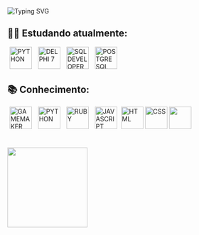 <img src="https://readme-typing-svg.demolab.com?font=Lora&weight=700&size=22&duration=4000&pause=1000&color=B81808&width=435&lines=Ol%C3%A1+Meu+nome+%C3%A9+Adryan+Maikel!" alt="Typing SVG"/>

<!--
**AdryanMaikel/AdryanMaikel** is a ✨ _special_ ✨ repository because its `README.md` (this file) appears on your GitHub profile.
Here are some ideas to get you started:

- 🔭 I’m currently working on ...
- 🌱 I’m currently learning ...
- 👯 I’m looking to collaborate on ...
- 🤔 I’m looking for help with ...
- 💬 Ask me about ...
- 📫 How to reach me: ...
- 😄 Pronouns: ...
- ⚡ Fun fact: ...
-->

## 👨‍💻 Estudando atualmente: 
<div style="display: inline">
  <img title="PYTHON" width="50" height="50" hspace="5" src="https://img.icons8.com/?size=80&id=lXPUSRCongH1&format=png"/>
  <img title="DELPHI 7" width="50" height="50" hspace="5"  src="https://images-wixmp-ed30a86b8c4ca887773594c2.wixmp.com/f/02f50532-2e3b-4734-a40b-21b752f59376/d441oe-aa17a99b-38dc-4939-943d-ccff6c9cdeb7.png?token=eyJ0eXAiOiJKV1QiLCJhbGciOiJIUzI1NiJ9.eyJzdWIiOiJ1cm46YXBwOjdlMGQxODg5ODIyNjQzNzNhNWYwZDQxNWVhMGQyNmUwIiwiaXNzIjoidXJuOmFwcDo3ZTBkMTg4OTgyMjY0MzczYTVmMGQ0MTVlYTBkMjZlMCIsIm9iaiI6W1t7InBhdGgiOiJcL2ZcLzAyZjUwNTMyLTJlM2ItNDczNC1hNDBiLTIxYjc1MmY1OTM3NlwvZDQ0MW9lLWFhMTdhOTliLTM4ZGMtNDkzOS05NDNkLWNjZmY2YzljZGViNy5wbmcifV1dLCJhdWQiOlsidXJuOnNlcnZpY2U6ZmlsZS5kb3dubG9hZCJdfQ.A4RJLiqIBYMEZoc4iVlb-5AHm0hUbFLgko0mZ8O8eHA"/>
  <img title="SQL DEVELOPER" width="50" height="50" hspace="5"  src="https://www.oracle.com/a/ocom/img/sql-dev3.svg"/>
  <img title="POSTGRE SQL" width="50" height="50" hspace="5"  src="https://upload.wikimedia.org/wikipedia/commons/thumb/2/29/Postgresql_elephant.svg/993px-Postgresql_elephant.svg.png"/>
  <!-- <img title="" width="50" height="50" hspace="5"  src=""/> -->

</div>

## 📚 Conhecimento:

<div style="display: inline">
  <img title="GAMEMAKER" width="50" height="50" hspace="5"  src="https://static.macupdate.com/products/37306/m/gamemaker-studio-2-logo.webp"/>
  <img title="PYTHON" width="50" height="50" hspace="5" src="https://img.icons8.com/?size=80&id=lXPUSRCongH1&format=png"/>
  <img title="RUBY" width="50" height="50" hspace="5" src="https://www.demorodavel.com/wp-content/uploads/2019/09/ruby-logo-300x263.png"/>
  <img title="JAVASCRIPT" width="50" height="50" hspace="5" src="https://upload.wikimedia.org/wikipedia/commons/thumb/6/6a/JavaScript-logo.png/600px-JavaScript-logo.png?20120221235433"/>
  <img title="HTML" width="50" height="50" src="https://www.w3.org/html/logo/downloads/HTML5_Badge_512.png"/>
  <img title="CSS" width="50" height="50" src="https://upload.wikimedia.org/wikipedia/commons/thumb/6/62/CSS3_logo.svg/512px-CSS3_logo.svg.png?20210705212817"/>
  <img loading="lazy" src="https://cdn.jsdelivr.net/gh/devicons/devicon/icons/git/git-original.svg" width="50" height="50"/>
</div>

#

<a href="https://github.com/AdryanMaikel">
  <img loading="lazy" height="180em" src="https://github-readme-stats.vercel.app/api/top-langs/?username=AdryanMaikel&layout=compact&langs_count=7&theme=dracula"/>
</a>
